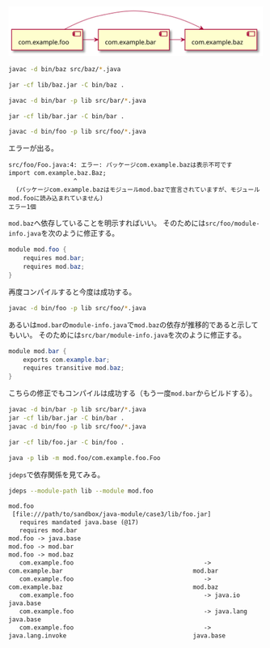 ![](../assets/plantuml/case3.svg)

```sh
javac -d bin/baz src/baz/*.java
```

```sh
jar -cf lib/baz.jar -C bin/baz .
```

```sh
javac -d bin/bar -p lib src/bar/*.java
```

```sh
jar -cf lib/bar.jar -C bin/bar .
```

```sh
javac -d bin/foo -p lib src/foo/*.java
```

エラーが出る。

```
src/foo/Foo.java:4: エラー: パッケージcom.example.bazは表示不可です
import com.example.baz.Baz;
                  ^
  (パッケージcom.example.bazはモジュールmod.bazで宣言されていますが、モジュールmod.fooに読み込まれていません)
エラー1個
```

`mod.baz`へ依存していることを明示すればいい。
そのためには`src/foo/module-info.java`を次のように修正する。

```java
module mod.foo {
    requires mod.bar;
    requires mod.baz;
}
```

再度コンパイルすると今度は成功する。

```sh
javac -d bin/foo -p lib src/foo/*.java
```

あるいは`mod.bar`の`module-info.java`で`mod.baz`の依存が推移的であると示してもいい。
そのためには`src/bar/module-info.java`を次のように修正する。

```java
module mod.bar {
    exports com.example.bar;
    requires transitive mod.baz;
}
```

こちらの修正でもコンパイルは成功する（もう一度`mod.bar`からビルドする）。

```sh
javac -d bin/bar -p lib src/bar/*.java
jar -cf lib/bar.jar -C bin/bar .
javac -d bin/foo -p lib src/foo/*.java
```

```sh
jar -cf lib/foo.jar -C bin/foo .
```

```sh
java -p lib -m mod.foo/com.example.foo.Foo
```

`jdeps`で依存関係を見てみる。

```sh
jdeps --module-path lib --module mod.foo
```

```
mod.foo
 [file:///path/to/sandbox/java-module/case3/lib/foo.jar]
   requires mandated java.base (@17)
   requires mod.bar
mod.foo -> java.base
mod.foo -> mod.bar
mod.foo -> mod.baz
   com.example.foo                                    -> com.example.bar                                    mod.bar
   com.example.foo                                    -> com.example.baz                                    mod.baz
   com.example.foo                                    -> java.io                                            java.base
   com.example.foo                                    -> java.lang                                          java.base
   com.example.foo                                    -> java.lang.invoke                                   java.base
```
